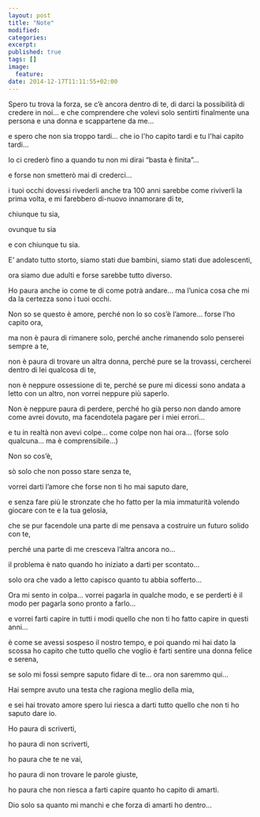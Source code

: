 ```yaml
---
layout: post
title: "Note"
modified:
categories: 
excerpt:
published: true
tags: []
image:
  feature:
date: 2014-12-17T11:11:55+02:00
---
```




Spero tu trova la forza, se c’è ancora dentro di te, di darci la possibilità di credere in noi… e che comprendere che volevi solo sentirti finalmente una persona e una donna e scappartene da me… 

e spero che non sia troppo tardi... che io l'ho capito tardi e tu l'hai capito tardi...


Io ci crederò fino a quando tu non mi dirai “basta è finita”…

e forse non smetterò mai di crederci... 

i tuoi occhi dovessi rivederli anche tra 100 anni sarebbe come riviverli la prima volta, e mi farebbero di-nuovo innamorare di te, 

chiunque tu sia, 

ovunque tu sia 

e con chiunque tu sia.


E’ andato tutto storto, siamo stati due bambini, siamo stati due adolescenti, 

ora siamo due adulti e forse sarebbe tutto diverso.


Ho paura anche io come te di come potrà andare… ma l’unica cosa che mi da la certezza sono i tuoi occhi. 


Non so se questo è amore, perché non lo so cos’è l’amore… forse l’ho capito ora, 

ma non è paura di rimanere solo, perché anche rimanendo solo penserei sempre a te, 

non è paura di trovare un altra donna, perché pure se la trovassi, cercherei dentro di lei qualcosa di te, 

non è neppure ossessione di te, perché se pure mi dicessi sono andata a letto con un altro, non vorrei neppure più saperlo. 

Non è neppure paura di perdere, perché ho già perso non dando amore come avrei dovuto, ma facendotela pagare per i miei errori… 

e tu in realtà non avevi colpe… come colpe non hai ora… (forse solo qualcuna... ma è comprensibile...)


Non so cos’è, 

sò solo che non posso stare senza te, 

vorrei darti l’amore che forse non ti ho mai saputo dare, 

e senza fare più le stronzate che ho fatto per la mia immaturità volendo giocare con te e la tua gelosia, 

che se pur facendole una parte di me pensava a costruire un futuro solido con te, 

perché una parte di me cresceva l’altra ancora no… 

il problema è nato quando ho iniziato a darti per scontato… 

solo ora che vado a letto capisco quanto tu abbia sofferto…  


Ora mi sento in colpa… vorrei pagarla in qualche modo, e se perderti è il modo per pagarla sono pronto a farlo...


e vorrei farti capire in tutti i modi quello che non ti ho fatto capire in questi anni… 

è come se avessi sospeso il nostro tempo, e poi quando mi hai dato la scossa ho capito che tutto quello che voglio è farti sentire una donna felice e serena, 

se solo mi fossi sempre saputo fidare di te… ora non saremmo qui…


Hai sempre avuto una testa che ragiona meglio della mia, 

e sei hai trovato amore spero lui riesca a darti tutto quello che non ti ho saputo dare io. 



Ho paura di scriverti, 

ho paura di non scriverti, 

ho paura che te ne vai, 

ho paura di non trovare le parole giuste, 

ho paura che non riesca a farti capire quanto ho capito di amarti. 


Dio solo sa quanto mi manchi e che forza di amarti ho dentro...
